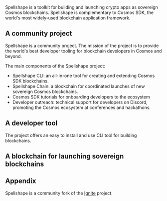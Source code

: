 Spellshape is a toolkit for building and launching crypto apps as sovereign Cosmos blockchains. Spellshape is complementary to Cosmos SDK, the world's most widely-used blockchain application framework.

## A community project

Spellshape is a community project. The mission of the project is to provide the world's best developer tooling for blockchain developers in Cosmos and beyond.

The main components of the Spellshape project:

* Spellshape CLI: an all-in-one tool for creating and extending Cosmos SDK blockchains.
* Spellshape Chain: a blockchain for coordinated launches of new sovereign Cosmos blockchains.
* Cosmos SDK tutorials for onboarding developers to the ecosystem
* Developer outreach: technical support for developers on Discord, promoting the Cosmos ecosystem at conferences and hackathons.

## A developer tool

The project offers an easy to install and use CLI tool for building blockchains.

## A blockchain for launching sovereign blockchains

## Appendix

Spellshape is a community fork of the [Ignite](https://github.com/ignite) project.
